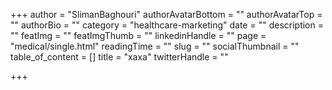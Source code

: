 +++
author = "SlimanBaghouri"
authorAvatarBottom = ""
authorAvatarTop = ""
authorBio = ""
category = "healthcare-marketing"
date = ""
description = ""
featImg = ""
featImgThumb = ""
linkedinHandle = ""
page = "medical/single.html"
readingTime = ""
slug = ""
socialThumbnail = ""
table_of_content = []
title = "xaxa"
twitterHandle = ""

+++
